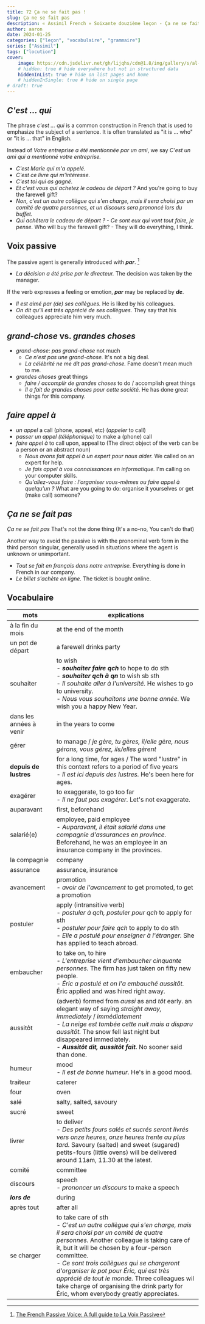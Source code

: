 ```yaml
---
title: 72 Ça ne se fait pas !
slug: Ça ne se fait pas
description: « Assimil French » Soixante douzième leçon - Ça ne se fait pas !
author: aaron
date: 2024-01-25
categories: ["leçon", "vocabulaire", "grammaire"]
series: ["Assimil"]
tags: ["locution"]
cover: 
    image: https://cdn.jsdelivr.net/gh/lijqhs/cdn@1.8/img/gallery/s/al-elmes-ULHxWq8reao-unsplash.jpg
    # hidden: true # hide everywhere but not in structured data
    hiddenInList: true # hide on list pages and home
    # hiddenInSingle: true # hide on single page
# draft: true
---
```


## *C'est ... qui*

The phrase *c'est ... qui* is a common construction in French that is used to emphasize the subject of a sentence. It is often translated as "it is ... who" or "it is ... that" in English.

Instead of *Votre entreprise a été mentionnée par un ami*, we say *C'est un ami qui a mentionné votre entreprise.*

- *C'est Marie qui m'a appelé.*
- *C'est ce livre qui m'intéresse.*
- *C'est toi qui as gagné.*
- *Et c'est vous qui achetez le cadeau de départ ?* And you're going to buy the farewell gift?
- *Non, c'est un autre collègue qui s'en charge, mais il sera choisi par un comité de quatre personnes, et un discours sera prononcé lors du buffet.* 
- *Qui achètera le cadeau de départ ? - Ce sont eux qui vont tout faire, je pense.* Who will buy the farewell gift? - They will do everything, I think.

## Voix passive

The passive agent is generally introduced with ***par***. [^1]
- *La décision a été prise par le directeur.* The decision was taken by the manager.

If the verb expresses a feeling or emotion, ***par*** may be replaced by ***de***.
- *Il est aimé par (de) ses collègues.* He is liked by his colleagues.
- *On dit qu'il est très apprécié de ses collègues.* They say that his colleagues appreciate him very much.

[^1]: [The French Passive Voice: A full guide to La Voix Passive](https://lingoculture.com/blog/grammar/french-passive-voice/)

## *grand-chose* vs. *grandes choses*

- *grand-chose*: *pas grand-chose* not much
  - *Ce n'est pas une grand-chose.* It's not a big deal.
  - *La célébrité ne me dit pas grand-chose.* Fame doesn't mean much to me.
- *grandes choses* great things
  - *faire / accomplir de grandes choses* to do / accomplish great things
  - *Il a fait de grandes choses pour cette société.* He has done great things for this company.

## *faire appel à*

- *un appel* a call (phone, appeal, etc) (*appeler* to call)
- *passer un appel (téléphonique)* to make a (phone) call
- *faire appel à* to call upon, appeal to (The direct object of the verb can be a person or an abstract noun)
  - *Nous avons fait appel à un expert pour nous aider.* We called on an expert for help.
  - *Je fais appel à vos connaissances en informatique.* I'm calling on your computer skills.
  - *Qu'allez-vous faire : l'organiser vous-mêmes ou faire appel à quelqu'un ?* What are you going to do: organise it yourselves or get (make call) someone?

## *Ça ne se fait pas*

*Ça ne se fait pas* That's not the done thing (It's a no-no, You can't do that)

Another way to avoid the passive is with the pronominal verb form in the third person singular, generally used in situations where the agent is unknown or unimportant.
- *Tout se fait en français dans notre entreprise.* Everything is done in French in our company.
- *Le billet s'achète en ligne.* The ticket is bought online.

## Vocabulaire

| mots | explications |
| ---- | ---- | 
| à la fin du mois | at the end of the month | 
| un pot de départ | a farewell drinks party |
| souhaiter | to wish </br> - ***souhaiter faire qch*** to hope to do sth </br> - ***souhaiter qch à qn*** to wish sb sth </br> - *Il souhaite aller à l'université.* He wishes to go to university. </br> - *Nous vous souhaitons une bonne année.* We wish you a happy New Year. |
| dans les années à venir | in the years to come |
| gérer | to manage / *je gère, tu gères, il/elle gère, nous gérons, vous gérez, ils/elles gèrent* |
| **depuis de lustres** | for a long time, for ages / The word "lustre" in this context refers to a period of five years </br> - *Il est ici depuis des lustres.* He's been here for ages. |
| exagérer | to exaggerate, to go too far </br> - *Il ne faut pas exagérer.* Let's not exaggerate. |
| auparavant | first, beforehand | 
| salarié(e) | employee, paid employee </br> - *Auparavant, il était salarié dans une compagnie d'assurances en province.* Beforehand, he was an employee in an insurance company in the provinces. |
| la compagnie | company |
| assurance | assurance, insurance |
| avancement | promotion </br> - *avoir de l'avancement* to get promoted, to get a promotion |
| postuler | apply (intransitive verb) </br> - *postuler à qch, postuler pour qch* to apply for sth </br> - *postuler pour faire qch* to apply to do sth </br> - *Elle a postulé pour enseigner à l'étranger.* She has applied to teach abroad. |
| embaucher | to take on, to hire </br> - *L'entreprise vient d'embaucher cinquante personnes.* The firm has just taken on fifty new people. </br> - *Éric a postulé et on l'a embauché aussitôt.* Éric applied and was hired right away. |
| aussitôt | (adverb) formed from *aussi* as and *tôt* early. an elegant way of saying *straight away, immediately* / *immédiatement* </br> - *La neige est tombée cette nuit mais a disparu aussitôt.* The snow fell last night but disappeared immediately. </br> - ***Aussitôt dit, aussitôt fait.*** No sooner said than done. |
| humeur | mood </br> - *Il est de bonne humeur.* He's in a good mood. |
| traiteur | caterer | 
| four | oven |
| salé | salty, salted, savoury |
| sucré | sweet |
| livrer | to deliver </br> - *Des petits fours salés et sucrés seront livrés vers onze heures, onze heures trente au plus tard.* Savoury (salted) and sweet (sugared) petits-fours (little ovens) will be delivered around 11am, 11.30 at the latest. |
| comité | committee |
| discours | speech </br> - *prononcer un discours* to make a speech |
| ***lors de*** | during |
| après tout | after all |
| se charger | to take care of sth </br> - *C'est un autre collègue  qui s'en charge, mais il sera choisi par un comité de quatre personnes.* Another colleague is taking care of it, but it will be chosen by a four-person committee. </br> - *Ce sont trois collègues qui se chargeront d'organiser le pot pour Éric, qui est très apprécié de tout le monde.* Three colleagues wil take charge of organising the drink party for Éric, whom everybody greatly appreciates. |